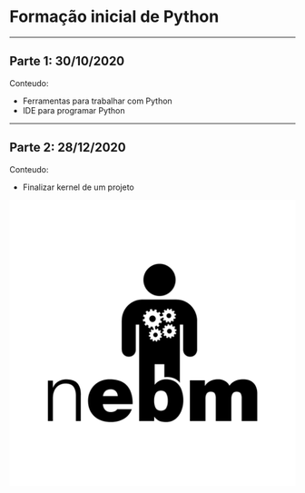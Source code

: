 # Formação inicial de Python

---

## Parte 1: 30/10/2020

Conteudo:

-   Ferramentas para trabalhar com Python
-   IDE para programar Python

---

## Parte 2: 28/12/2020

Conteudo:

-   Finalizar kernel de um projeto

![NEBM](/Apresentação/logos/Logo_NEBM_preto.png "NEBM")
